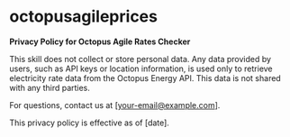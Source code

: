 # octopusagileprices

**Privacy Policy for Octopus Agile Rates Checker**

This skill does not collect or store personal data. Any data provided by users, such as API keys or location information, is used only to retrieve electricity rate data from the Octopus Energy API. This data is not shared with any third parties.

For questions, contact us at [your-email@example.com].

This privacy policy is effective as of [date].
